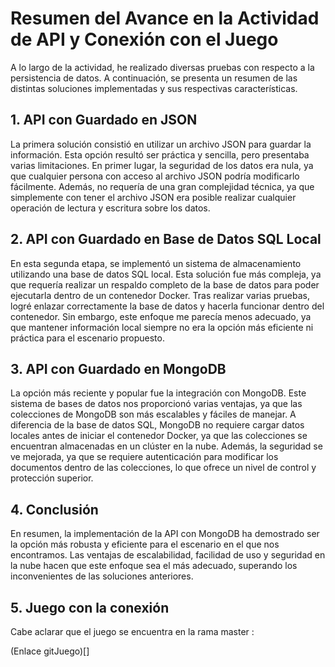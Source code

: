 # Resumen del Avance en la Actividad de API y Conexión con el Juego

A lo largo de la actividad, he realizado diversas pruebas con respecto a la persistencia de datos. A continuación, se presenta un resumen de las distintas soluciones implementadas y sus respectivas características.

## 1. API con Guardado en JSON

La primera solución consistió en utilizar un archivo JSON para guardar la información. Esta opción resultó ser práctica y sencilla, pero presentaba varias limitaciones. En primer lugar, la seguridad de los datos era nula, ya que cualquier persona con acceso al archivo JSON podría modificarlo fácilmente. Además, no requería de una gran complejidad técnica, ya que simplemente con tener el archivo JSON era posible realizar cualquier operación de lectura y escritura sobre los datos.

## 2. API con Guardado en Base de Datos SQL Local

En esta segunda etapa, se implementó un sistema de almacenamiento utilizando una base de datos SQL local. Esta solución fue más compleja, ya que requería realizar un respaldo completo de la base de datos para poder ejecutarla dentro de un contenedor Docker. Tras realizar varias pruebas, logré enlazar correctamente la base de datos y hacerla funcionar dentro del contenedor. Sin embargo, este enfoque me parecía menos adecuado, ya que mantener información local siempre no era la opción más eficiente ni práctica para el escenario propuesto.

## 3. API con Guardado en MongoDB

La opción más reciente y popular fue la integración con MongoDB. Este sistema de bases de datos nos proporcionó varias ventajas, ya que las colecciones de MongoDB son más escalables y fáciles de manejar. A diferencia de la base de datos SQL, MongoDB no requiere cargar datos locales antes de iniciar el contenedor Docker, ya que las colecciones se encuentran almacenadas en un clúster en la nube. Además, la seguridad se ve mejorada, ya que se requiere autenticación para modificar los documentos dentro de las colecciones, lo que ofrece un nivel de control y protección superior.

## 4. Conclusión

En resumen, la implementación de la API con MongoDB ha demostrado ser la opción más robusta y eficiente para el escenario en el que nos encontramos. Las ventajas de escalabilidad, facilidad de uso y seguridad en la nube hacen que este enfoque sea el más adecuado, superando los inconvenientes de las soluciones anteriores.

## 5. Juego con la conexión

Cabe aclarar que el juego se encuentra en la rama master : 

  (Enlace gitJuego)[]
